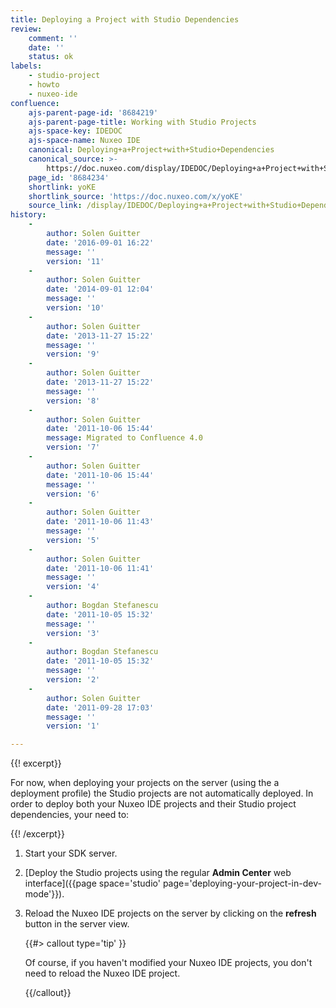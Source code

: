 ```yaml
---
title: Deploying a Project with Studio Dependencies
review:
    comment: ''
    date: ''
    status: ok
labels:
    - studio-project
    - howto
    - nuxeo-ide
confluence:
    ajs-parent-page-id: '8684219'
    ajs-parent-page-title: Working with Studio Projects
    ajs-space-key: IDEDOC
    ajs-space-name: Nuxeo IDE
    canonical: Deploying+a+Project+with+Studio+Dependencies
    canonical_source: >-
        https://doc.nuxeo.com/display/IDEDOC/Deploying+a+Project+with+Studio+Dependencies
    page_id: '8684234'
    shortlink: yoKE
    shortlink_source: 'https://doc.nuxeo.com/x/yoKE'
    source_link: /display/IDEDOC/Deploying+a+Project+with+Studio+Dependencies
history:
    - 
        author: Solen Guitter
        date: '2016-09-01 16:22'
        message: ''
        version: '11'
    - 
        author: Solen Guitter
        date: '2014-09-01 12:04'
        message: ''
        version: '10'
    - 
        author: Solen Guitter
        date: '2013-11-27 15:22'
        message: ''
        version: '9'
    - 
        author: Solen Guitter
        date: '2013-11-27 15:22'
        message: ''
        version: '8'
    - 
        author: Solen Guitter
        date: '2011-10-06 15:44'
        message: Migrated to Confluence 4.0
        version: '7'
    - 
        author: Solen Guitter
        date: '2011-10-06 15:44'
        message: ''
        version: '6'
    - 
        author: Solen Guitter
        date: '2011-10-06 11:43'
        message: ''
        version: '5'
    - 
        author: Solen Guitter
        date: '2011-10-06 11:41'
        message: ''
        version: '4'
    - 
        author: Bogdan Stefanescu
        date: '2011-10-05 15:32'
        message: ''
        version: '3'
    - 
        author: Bogdan Stefanescu
        date: '2011-10-05 15:32'
        message: ''
        version: '2'
    - 
        author: Solen Guitter
        date: '2011-09-28 17:03'
        message: ''
        version: '1'

---
```

{{! excerpt}}

For now, when deploying your projects on the server (using the a deployment profile) the Studio projects are not automatically deployed. In order to deploy both your Nuxeo IDE projects and their Studio project dependencies, your need to:

{{! /excerpt}}

1.  Start your SDK server.
2.  [Deploy the Studio projects using the regular **Admin Center** web interface]({{page space='studio' page='deploying-your-project-in-dev-mode'}}).
3.  Reload the Nuxeo IDE projects on the server by clicking on the **refresh** button in the server view.

    {{#> callout type='tip' }}

    Of course, if you haven't modified your Nuxeo IDE projects, you don't need to reload the Nuxeo IDE project.

    {{/callout}}